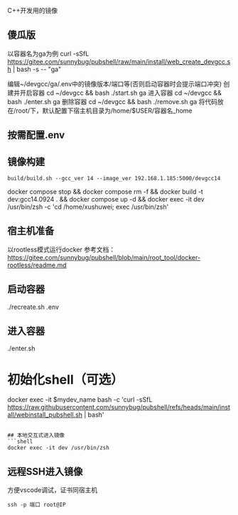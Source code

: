 C++开发用的镜像

## 傻瓜版
以容器名为ga为例
curl -sSfL https://gitee.com/sunnybug/pubshell/raw/main/install/web_create_devgcc.sh | bash -s -- "ga"

编辑~/devgcc/ga/.env中的镜像版本/端口等(否则启动容器时会提示端口冲突)
创建并开启容器
cd ~/devgcc && bash ./start.sh ga
进入容器
cd ~/devgcc && bash ./enter.sh ga
删除容器
cd ~/devgcc && bash ./remove.sh ga
将代码放在/root/下，默认配置下宿主机目录为/home/$USER/容器名_home

## 按需配置.env

## 镜像构建
```shell
build/build.sh --gcc_ver 14 --image_ver 192.168.1.185:5000/devgcc14
```

docker compose stop && docker compose rm -f && docker build -t dev:gcc14.0924 . && docker compose up -d && docker exec -it dev /usr/bin/zsh -c 'cd /home/xushuwei; exec /usr/bin/zsh'


## 宿主机准备
以rootless模式运行docker
参考文档：https://gitee.com/sunnybug/pubshell/blob/main/root_tool/docker-rootless/readme.md

## 启动容器
./recreate.sh .env

## 进入容器
./enter.sh

# 初始化shell（可选）
docker exec -it $mydev_name bash -c 'curl -sSfL https://raw.githubusercontent.com/sunnybug/pubshell/refs/heads/main/install/webinstall_pubshell.sh | bash'

```

## 本地交互式进入镜像
```shell
docker exec -it dev /usr/bin/zsh
```

## 远程SSH进入镜像
方便vscode调试，证书同宿主机
```shell
ssh -p 端口 root@IP
```